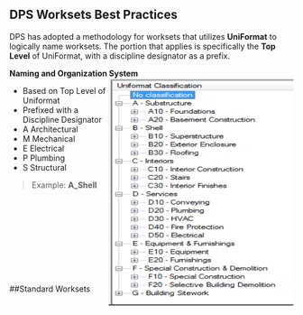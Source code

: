 ## DPS Worksets Best Practices

DPS has adopted a methodology for worksets that utilizes **UniFormat** to logically name worksets. The portion that applies is specifically the **Top Level** of UniFormat, with a discipline designator as a prefix.

**Naming and Organization System** <img align="right" src="images/01-uniformat.png">
* Based on Top Level of Uniformat
* Prefixed with a Discipline Designator
 * A Architectural
 * M Mechanical
 * E Electrical
 * P Plumbing
 * S Structural
>Example: **A_Shell**
<br>
<br>
<br>
<br>
<br>
<br>
<br>
<br>
<br>
##Standard Worksets

